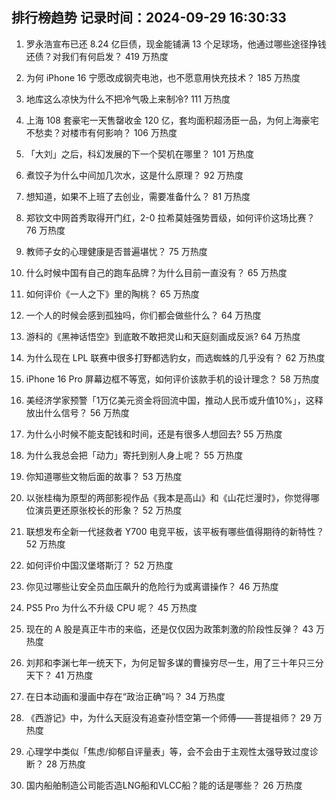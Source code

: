 
## 排行榜趋势 记录时间：2024-09-29 16:30:33
  
  1. 罗永浩宣布已还 8.24 亿巨债，现金能铺满 13 个足球场，他通过哪些途径挣钱还债？对我们有何启发？ 419 万热度
    
  2. 为何 iPhone 16 宁愿改成钢壳电池，也不愿意用快充技术？ 185 万热度
    
  3. 地库这么凉快为什么不把冷气吸上来制冷? 111 万热度
    
  4. 上海 108 套豪宅一天售罄收金 120 亿，套均面积超汤臣一品，为何上海豪宅不愁卖？对楼市有何影响？ 106 万热度
    
  5. 「大刘」之后，科幻发展的下一个契机在哪里？ 101 万热度
    
  6. 煮饺子为什么中间加几次水，这是什么原理？ 92 万热度
    
  7. 想知道，如果不上班了去创业，需要准备什么？ 81 万热度
    
  8. 郑钦文中网首秀取得开门红，2-0 拉希莫娃强势晋级，如何评价这场比赛？ 76 万热度
    
  9. 教师子女的心理健康是否普遍堪忧？ 75 万热度
    
  10. 什么时候中国有自己的跑车品牌？为什么目前一直没有？ 65 万热度
    
  11. 如何评价《一人之下》里的陶桃？ 65 万热度
    
  12. 一个人的时候会感到孤独吗，你们都会做些什么？ 64 万热度
    
  13. 游科的《黑神话悟空》到底敢不敢把灵山和天庭刻画成反派? 64 万热度
    
  14. 为什么现在 LPL 联赛中很多打野都选豹女，而选蜘蛛的几乎没有？ 62 万热度
    
  15. iPhone 16 Pro 屏幕边框不等宽，如何评价该款手机的设计理念？ 58 万热度
    
  16. 美经济学家预警「1万亿美元资金将回流中国，推动人民币或升值10%」，这释放出什么信号？ 56 万热度
    
  17. 为什么小时候不能支配钱和时间，还是有很多人想回去? 55 万热度
    
  18. 为什么我总会把「动力」寄托到别人身上呢？ 55 万热度
    
  19. 你知道哪些文物后面的故事？ 53 万热度
    
  20. 以张桂梅为原型的两部影视作品《我本是高山》和《山花烂漫时》，你觉得哪位演员更还原张校长的形象？ 52 万热度
    
  21. 联想发布全新一代拯救者 Y700 电竞平板，该平板有哪些值得期待的新特性？ 52 万热度
    
  22. 如何评价中国汉堡塔斯汀？ 52 万热度
    
  23. 你见过哪些让安全员血压飙升的危险行为或离谱操作？ 46 万热度
    
  24. PS5 Pro 为什么不升级 CPU 呢？ 45 万热度
    
  25. 现在的 A 股是真正牛市的来临，还是仅仅因为政策刺激的阶段性反弹？ 43 万热度
    
  26. 刘邦和李渊七年一统天下，为何足智多谋的曹操穷尽一生，用了三十年只三分天下？ 41 万热度
    
  27. 在日本动画和漫画中存在“政治正确”吗？ 34 万热度
    
  28. 《西游记》中，为什么天庭没有追查孙悟空第一个师傅——菩提祖师？ 29 万热度
    
  29. 心理学中类似「焦虑/抑郁自评量表」等，会不会由于主观性太强导致过度诊断？ 28 万热度
    
  30. 国内船舶制造公司能否造LNG船和VLCC船？能的话是哪些？ 26 万热度
    